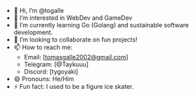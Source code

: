 - 👋 Hi, I’m @togalle
- 👀 I’m interested in WebDev and GameDev
- 🌱 I’m currently learning Go (Golang) and sustainable software development.
- 💞️ I’m looking to collaborate on fun projects!
- 📫 How to reach me:
  - Email: [tomasgalle2002@gmail.com]
  - Telegram: [@Taykuuu]
  - Discord: [tygoyaki]
- 😄 Pronouns: He/Him
- ⚡ Fun fact: I used to be a figure ice skater.
